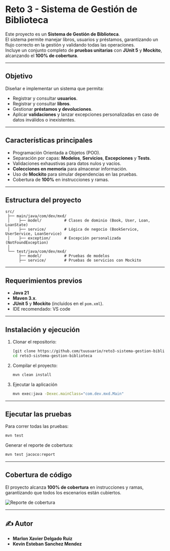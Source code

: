 # Reto 3 - Sistema de Gestión de Biblioteca

Este proyecto es un **Sistema de Gestión de Biblioteca**.  
El sistema permite manejar libros, usuarios y préstamos, garantizando un flujo correcto en la gestión y validando todas las operaciones.  
Incluye un conjunto completo de **pruebas unitarias** con **JUnit 5** y **Mockito**, alcanzando el **100% de cobertura**.

---

##  Objetivo

Diseñar e implementar un sistema que permita:
- Registrar y consultar **usuarios**.
- Registrar y consultar **libros**.
- Gestionar **préstamos y devoluciones**.
- Aplicar **validaciones** y lanzar excepciones personalizadas en caso de datos inválidos o inexistentes.

---

## Características principales

- Programación Orientada a Objetos (POO).
- Separación por capas: **Modelos**, **Servicios**, **Excepciones** y **Tests**.
- Validaciones exhaustivas para datos nulos y vacíos.
- **Colecciones en memoria** para almacenar información.
- Uso de **Mockito** para simular dependencias en las pruebas.
- Cobertura de **100%** en instrucciones y ramas.

---

## Estructura del proyecto

```
src/
 ├── main/java/com/dev/mxd/
 │    ├── model/          # Clases de dominio (Book, User, Loan, LoanState)
 │    ├── service/        # Lógica de negocio (BookService, UserService, LoanService)
 │    ├── exception/      # Excepción personalizada (NotFoundException)
 │
 └── test/java/com/dev/mxd/
      ├── model/          # Pruebas de modelos
      ├── service/        # Pruebas de servicios con Mockito
```

---

## Requerimientos previos

- **Java 21** 
- **Maven 3.x**.
- **JUnit 5** y **Mockito** (incluidos en el `pom.xml`).
- IDE recomendado: VS code

---

## Instalación y ejecución

1. Clonar el repositorio:
   ```bash
   [git clone https://github.com/tuusuario/reto3-sistema-gestion-biblioteca.git](https://github.com/MarlonXDelgado/reto3-sistema-gestion-biblioteca.git)
   cd reto3-sistema-gestion-biblioteca
   ```

2. Compilar el proyecto:
   ```bash
   mvn clean install
   ```

3. Ejecutar la aplicación 
   ```bash
   mvn exec:java -Dexec.mainClass="com.dev.mxd.Main"
   ```

---

##  Ejecutar las pruebas

Para correr todas las pruebas:
```bash
mvn test
```

Generar el reporte de cobertura:
```bash
mvn test jacoco:report
```

---

## Cobertura de código

El proyecto alcanza **100% de cobertura** en instrucciones y ramas, garantizando que todos los escenarios están cubiertos.

![Reporte de cobertura](WhatsApp%20Image%202025-08-09%20at%2010.50.31%20AM.jpeg)

---

## ✍ Autor

- **Marlon Xavier Delgado Ruiz**
- **Kevin Esteban Sanchez Mendez**
